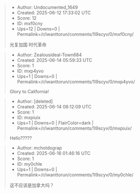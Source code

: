 > - Author: Undocumented_1649
> - Created: 2025-06-12 17:33:02 UTC
> - Score: 12
> - ID: mxf0cny
> - Ups=12 | Downs=0 | Permalink=/r/iwanttorun/comments/1l9scyv/0/mxf0cny/
>
> 光复加国 时代革命

> - Author: Zealousideal-Town684
> - Created: 2025-06-14 05:59:33 UTC
> - Score: 1
> - ID: mxp4yvo
> - Ups=1 | Downs=0 | Permalink=/r/iwanttorun/comments/1l9scyv/0/mxp4yvo/
>
> Glory to California!

> - Author: [deleted]
> - Created: 2025-06-14 08:12:09 UTC
> - Score: 1
> - ID: mxpiuix
> - Ups=1 | Downs=0 | FlairColor=dark | Permalink=/r/iwanttorun/comments/1l9scyv/0/mxpiuix/
>
> Hello?????

> - Author: mchotdograp
> - Created: 2025-06-16 01:46:16 UTC
> - Score: 1
> - ID: my0chle
> - Ups=1 | Downs=0 | Permalink=/r/iwanttorun/comments/1l9scyv/0/my0chle/
>
> 这不应该是加拿大吗？

